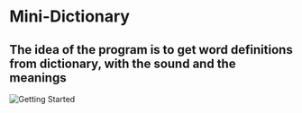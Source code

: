 # Mini-Dictionary

## The idea of the program is to get word definitions from dictionary, with the sound and the meanings


![Getting Started](/mini.png)